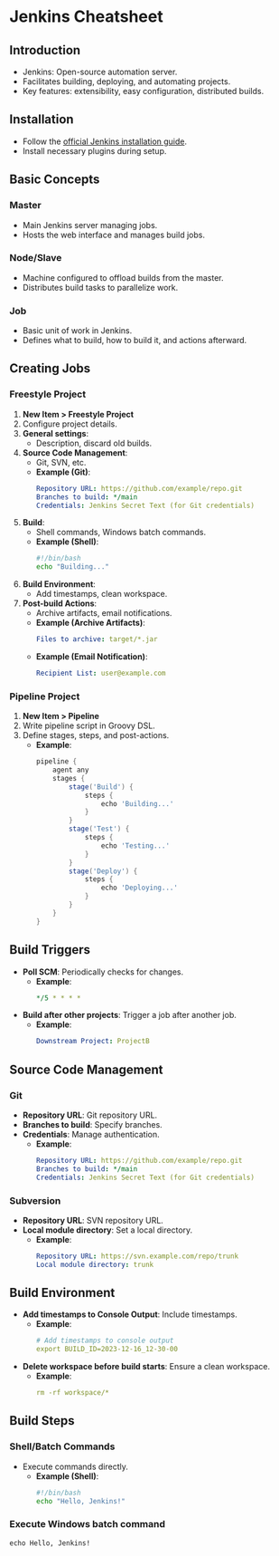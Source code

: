 # Jenkins Cheatsheet

## Introduction

- Jenkins: Open-source automation server.
- Facilitates building, deploying, and automating projects.
- Key features: extensibility, easy configuration, distributed builds.

## Installation

- Follow the [official Jenkins installation guide](https://www.jenkins.io/doc/book/installing/).
- Install necessary plugins during setup.

## Basic Concepts

### Master

- Main Jenkins server managing jobs.
- Hosts the web interface and manages build jobs.

### Node/Slave

- Machine configured to offload builds from the master.
- Distributes build tasks to parallelize work.

### Job

- Basic unit of work in Jenkins.
- Defines what to build, how to build it, and actions afterward.

## Creating Jobs

### Freestyle Project

1. **New Item > Freestyle Project**
2. Configure project details.
3. **General settings**:
   - Description, discard old builds.
4. **Source Code Management**:
   - Git, SVN, etc.
   - **Example (Git)**:
     ```yaml
     Repository URL: https://github.com/example/repo.git
     Branches to build: */main
     Credentials: Jenkins Secret Text (for Git credentials)
     ```
5. **Build**:
   - Shell commands, Windows batch commands.
   - **Example (Shell)**:
     ```bash
     #!/bin/bash
     echo "Building..."
     ```
6. **Build Environment**:
   - Add timestamps, clean workspace.
7. **Post-build Actions**:
   - Archive artifacts, email notifications.
   - **Example (Archive Artifacts)**:
     ```yaml
     Files to archive: target/*.jar
     ```
   - **Example (Email Notification)**:
     ```yaml
     Recipient List: user@example.com
     ```

### Pipeline Project

1. **New Item > Pipeline**
2. Write pipeline script in Groovy DSL.
3. Define stages, steps, and post-actions.
   - **Example**:
     ```groovy
     pipeline {
         agent any
         stages {
             stage('Build') {
                 steps {
                     echo 'Building...'
                 }
             }
             stage('Test') {
                 steps {
                     echo 'Testing...'
                 }
             }
             stage('Deploy') {
                 steps {
                     echo 'Deploying...'
                 }
             }
         }
     }
     ```

## Build Triggers

- **Poll SCM**: Periodically checks for changes.
  - **Example**:
    ```yaml
    */5 * * * *
    ```
- **Build after other projects**: Trigger a job after another job.
  - **Example**:
    ```yaml
    Downstream Project: ProjectB
    ```

## Source Code Management

### Git

- **Repository URL**: Git repository URL.
- **Branches to build**: Specify branches.
- **Credentials**: Manage authentication.
  - **Example**:
    ```yaml
    Repository URL: https://github.com/example/repo.git
    Branches to build: */main
    Credentials: Jenkins Secret Text (for Git credentials)
    ```

### Subversion

- **Repository URL**: SVN repository URL.
- **Local module directory**: Set a local directory.
  - **Example**:
    ```yaml
    Repository URL: https://svn.example.com/repo/trunk
    Local module directory: trunk
    ```

## Build Environment

- **Add timestamps to Console Output**: Include timestamps.
  - **Example**:
    ```yaml
    # Add timestamps to console output
    export BUILD_ID=2023-12-16_12-30-00
    ```
- **Delete workspace before build starts**: Ensure a clean workspace.
  - **Example**:
    ```yaml
    rm -rf workspace/*
    ```

## Build Steps

### Shell/Batch Commands

- Execute commands directly.
  - **Example (Shell)**:
    ```bash
    #!/bin/bash
    echo "Hello, Jenkins!"
    ```

### Execute Windows batch command

```batch
echo Hello, Jenkins!
```
